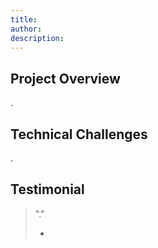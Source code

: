 ```yaml
---
title:
author:
description:
---
```


## Project Overview

.

## Technical Challenges

.

## Testimonial

> "."
>
> -
